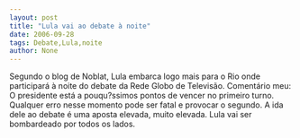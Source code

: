 ```yaml
---
layout: post
title: "Lula vai ao debate à noite"
date: 2006-09-28
tags: Debate,Lula,noite
author: None
---
```



Segundo o blog de Noblat, Lula embarca logo mais para o Rio onde participará à noite do debate da Rede Globo de Televisão.
Comentário meu:
O presidente está a pouqu?ssimos pontos de vencer no primeiro turno. Qualquer erro nesse momento pode ser fatal e provocar o segundo.&nbsp;A ida dele ao debate é uma aposta elevada, muito elevada. Lula vai ser bombardeado por todos os lados. 